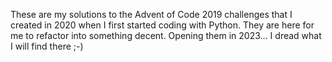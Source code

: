 These are my solutions to the Advent of Code 2019 challenges that I created in 2020 when I first started coding with Python.
They are here for me to refactor into something decent.
Opening them in 2023... I dread what I will find there ;-)
